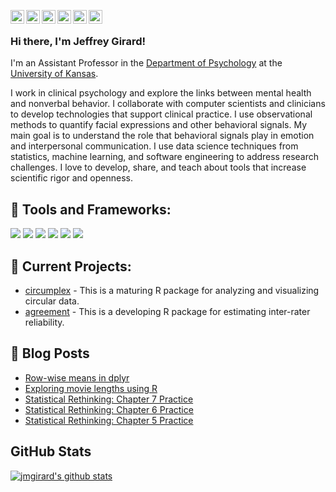 [<img align="left" width="22px" alt="Website" src="https://github.com/FortAwesome/Font-Awesome/blob/master/svgs/solid/home.svg" />][website]
[<img align="left" width="22px" alt="Email" src="https://github.com/FortAwesome/Font-Awesome/blob/master/svgs/solid/envelope-square.svg" />][email]
[<img align="left" width="22px" alt="Twitter" src="https://github.com/FortAwesome/Font-Awesome/blob/master/svgs/brands/twitter-square.svg" />][twitter]
[<img align="left" width="22px" alt="Google Scholar" src="https://github.com/simple-icons/simple-icons/blob/develop/icons/googlescholar.svg" />][scholar]
[<img align="left" width="22px" alt="Publons" src="https://github.com/simple-icons/simple-icons/blob/develop/icons/publons.svg" />][publons]
[<img align="left" width="22px" alt="OrcId" src="https://github.com/simple-icons/simple-icons/blob/develop/icons/orcid.svg" />][orcid]
<br />
### Hi there, I'm Jeffrey Girard! 

I'm an Assistant Professor in the [Department of Psychology][kupsych] at the [University of Kansas][ku].

I work in clinical psychology and explore the links between mental health and nonverbal behavior. I collaborate with computer scientists and clinicians to develop technologies that support clinical practice. I use observational methods to quantify facial expressions and other behavioral signals. My main goal is to understand the role that behavioral signals play in emotion and interpersonal communication. I use data science techniques from statistics, machine learning, and software engineering to address research challenges. I love to develop, share, and teach about tools that increase scientific rigor and openness.

## :hammer: Tools and Frameworks:

<img src="https://img.shields.io/badge/r-%23276DC3.svg?&style=for-the-badge&logo=r&logoColor=white" /> <img src="https://img.shields.io/badge/php-%23777BB4.svg?&style=for-the-badge&logo=php&logoColor=white" /> <img src="https://img.shields.io/badge/markdown-%23000000.svg?&style=for-the-badge&logo=markdown&logoColor=white" /> <img src="https://img.shields.io/badge/bootstrap%20-%23563D7C.svg?&style=for-the-badge&logo=bootstrap&logoColor=white" /> <img src="https://img.shields.io/badge/github%20-%23121011.svg?&style=for-the-badge&logo=github&logoColor=white" /> <img src="https://img.shields.io/badge/travis-ci%20-%232B2F33.svg?&style=for-the-badge&logo=travis&logoColor=white" />

## :notebook: Current Projects:
- [circumplex][circumplex] - This is a maturing R package for analyzing and visualizing circular data.
- [agreement][agreement] - This is a developing R package for estimating inter-rater reliability.

## :memo: Blog Posts

<!-- BLOG-POST-LIST:START -->
- [Row-wise means in dplyr](https://jmgirard.com/rowwise-means/?utm_source=rss&utm_medium=rss&utm_campaign=rowwise-means)
- [Exploring movie lengths using R](https://jmgirard.com/movie-lengths/?utm_source=rss&utm_medium=rss&utm_campaign=movie-lengths)
- [Statistical Rethinking: Chapter 7 Practice](https://jmgirard.com/statistical-rethinking-ch7/?utm_source=rss&utm_medium=rss&utm_campaign=statistical-rethinking-ch7)
- [Statistical Rethinking: Chapter 6 Practice](https://jmgirard.com/statistical-rethinking-ch6/?utm_source=rss&utm_medium=rss&utm_campaign=statistical-rethinking-ch6)
- [Statistical Rethinking: Chapter 5 Practice](https://jmgirard.com/statistical-rethinking-ch5/?utm_source=rss&utm_medium=rss&utm_campaign=statistical-rethinking-ch5)
<!-- BLOG-POST-LIST:END -->

## GitHub Stats
[![jmgirard's github stats](https://github-readme-stats.vercel.app/api?username=jmgirard)](https://github.com/anuraghazra/github-readme-stats)


[windows]: https://www.microsoft.com/en-us/windows/get-windows-10
[rstats]: https://www.r-project.org/
[tidyverse]: https://www.tidyverse.org/
[brms]: https://paul-buerkner.github.io/brms/
[caret]: https://github.com/topepo/caret/
[rmarkdown]: https://rmarkdown.rstudio.com/
[travis]: https://travis-ci.org/
[latex]: https://www.latex-project.org/
[circumplex]: https://circumplex.jmgirard.com/
[agreement]: https://github.com/jmgirard/agreement
[kupsych]: https://psych.ku.edu
[ku]: https://ku.edu
[website]: https://www.jmgirard.com
[email]: mailto:jmgirard@ku.edu
[twitter]: http://twitter.com/jeffreymgirard
[scholar]: https://scholar.google.com/citations?user=N2UcZ84AAAAJ
[publons]: https://publons.com/researcher/517315/jeffrey-m-girard/
[orcid]: https://orcid.org/0000-0002-7359-3746
